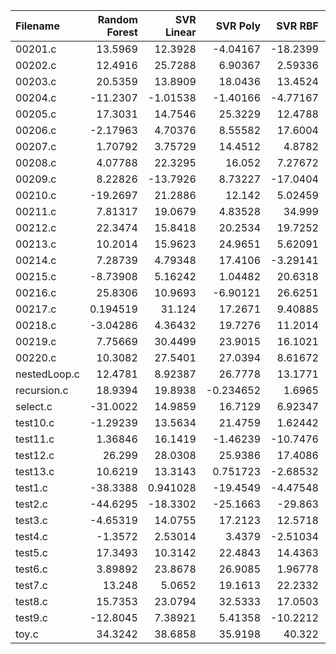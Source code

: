 | Filename     |   Random Forest |   SVR Linear |   SVR Poly |   SVR RBF |        KNN |   Gradient Boosting |   AdaBoost |   Random Number |   O0 |         O1 |         O2 |         O3 |
|:-------------|----------------:|-------------:|-----------:|----------:|-----------:|--------------------:|-----------:|----------------:|-----:|-----------:|-----------:|-----------:|
| 00201.c      |       13.5969   |    12.3928   |  -4.04167  | -18.2399  |  -4.81456  |            -3.89977 | -20.0474   |      -26.063    |   -0 | -44.7876   |  14.7163   |  14.3159   |
| 00202.c      |       12.4916   |    25.7288   |   6.90367  |   2.59336 |   2.20883  |           -10.3355  | -18.763    |        8.46661  |   -0 |   0.404    |   8.74295  |  -5.90293  |
| 00203.c      |       20.5359   |    13.8909   |  18.0436   |  13.4524  |  -4.10784  |            -4.21833 | -12.825    |      -16.6477   |   -0 |  -6.15743  | -12.4351   | -12.7963   |
| 00204.c      |      -11.2307   |    -1.01538  |  -1.40166  |  -4.77167 | -23.8639   |           -56.9068  |  -6.38098  |      -43.9644   |   -0 | -18.9157   | -51.2342   |  -4.75977  |
| 00205.c      |       17.3031   |    14.7546   |  25.3229   |  12.4788  |   3.72616  |            11.0618  |   0.891826 |      -15.8622   |   -0 |  22.293    |  -2.7485   |   7.29029  |
| 00206.c      |       -2.17963  |     4.70376  |   8.55582  |  17.6004  |   3.5639   |            19.8246  |   3.79974  |       -0.340163 |   -0 | -15.3112   | -27.3661   |  15.2877   |
| 00207.c      |        1.70792  |     3.75729  |  14.4512   |   4.8782  |   4.9381   |           -15.144   |  13.0817   |        4.69156  |   -0 |  -9.1309   | -15.5109   | -15.0376   |
| 00208.c      |        4.07788  |    22.3295   |  16.052    |   7.27672 |  25.055    |             7.2212  |   4.6819   |        5.01004  |   -0 |  21.9218   |  20.7996   |  28.428    |
| 00209.c      |        8.22826  |   -13.7926   |   8.73227  | -17.0404  | -32.6159   |             5.8757  |  -2.06526  |        6.30475  |   -0 | -21.9639   | -59.146    | -66.6611   |
| 00210.c      |      -19.2697   |    21.2886   |  12.142    |   5.02459 |  22.616    |             9.08849 |   8.25161  |       12.9424   |   -0 |   5.63808  |   1.03742  |  21.2252   |
| 00211.c      |        7.81317  |    19.0679   |   4.83528  |  34.999   |   6.11987  |             4.0073  |  26.7557   |       25.9417   |   -0 |  13.7026   |  24.7526   |  19.2446   |
| 00212.c      |       22.3474   |    15.8418   |  20.2534   |  19.7252  |   6.82796  |             9.97485 |   9.38138  |        6.31792  |   -0 |  12.9895   |  -2.34704  |  -8.83965  |
| 00213.c      |       10.2014   |    15.9623   |  24.9651   |   5.62091 |  11.1969   |            17.4527  |   3.07194  |      -11.4942   |   -0 |  -0.413857 |  20.6688   |   7.43085  |
| 00214.c      |        7.28739  |     4.79348  |  17.4106   |  -3.29141 |   0.832548 |             8.95464 |   8.73741  |        0.520276 |   -0 |  -7.93057  |  12.6847   |   0.799451 |
| 00215.c      |       -8.73908  |     5.16242  |   1.04482  |  20.6318  |  19.5617   |             7.66838 |   8.67886  |        3.91736  |   -0 |  22.9088   |  17.0694   |  24.6367   |
| 00216.c      |       25.8306   |    10.9693   |  -6.90121  |  26.6251  |  20.552    |            15.9083  |  14.3324   |        1.42226  |   -0 |   7.77663  |   4.1338   |  -7.75921  |
| 00217.c      |        0.194519 |    31.124    |  17.2671   |   9.40885 |  22.6398   |            18.423   |  22.8603   |       15.366    |   -0 |  26.8494   |  19.4033   |  18.386    |
| 00218.c      |       -3.04286  |     4.36432  |  19.7276   |  11.2014  |   8.7381   |             3.20304 | -29.4143   |       15.6774   |   -0 |   0.422626 | -11.9054   | -23.7685   |
| 00219.c      |        7.75669  |    30.4499   |  23.9015   |  16.1021  |  17.7007   |            10.7849  |  23.2834   |       18.802    |   -0 |  -0.869148 |  24.3907   |  21.5707   |
| 00220.c      |       10.3082   |    27.5401   |  27.0394   |   8.61672 |  20.652    |            31.5897  |  31.2071   |       16.12     |   -0 |  31.6145   |   5.87005  |   0.112373 |
| nestedLoop.c |       12.4781   |     8.92387  |  26.7778   |  13.1771  |   7.37702  |            18.4237  |  11.6472   |       10.3696   |   -0 |  -6.37406  |   7.42081  |  14.8854   |
| recursion.c  |       18.9394   |    19.8938   |  -0.234652 |   1.6965  |  12.7615   |             6.17102 |   5.21556  |       29.0773   |   -0 |  11.9083   |   8.22512  |  15.7504   |
| select.c     |      -31.0022   |    14.9859   |  16.7129   |   6.92347 |  -1.29568  |             4.47118 |  -8.37764  |       -8.50353  |   -0 |  -1.15163  |  -2.26902  | -17.6986   |
| test10.c     |       -1.29239  |    13.5634   |  21.4759   |   1.62442 |   5.72615  |             7.5588  |  22.2623   |       12.414    |   -0 |  -9.67359  |  -9.77804  |   4.67721  |
| test11.c     |        1.36846  |    16.1419   |  -1.46239  | -10.7476  |   5.81118  |           -27.2527  | -14.2342   |       -7.07478  |   -0 |  -0.949874 |   8.26643  |   2.85675  |
| test12.c     |       26.299    |    28.0308   |  25.9386   |  17.4086  |  26.6666   |            26.2348  |  19.7118   |       16.4074   |   -0 |  16.9927   |  14.0923   |  14.8402   |
| test13.c     |       10.6219   |    13.3143   |   0.751723 |  -2.68532 |  -3.57627  |             2.54792 | -11.5542   |      -13.2084   |   -0 | -15.3608   |  -5.88417  |  -7.1784   |
| test1.c      |      -38.3388   |     0.941028 | -19.4549   |  -4.47548 |  -5.92208  |           -10.0651  | -10.853    |       -5.03293  |   -0 |  -3.2351   |  -0.194441 | -10.5628   |
| test2.c      |      -44.6295   |   -18.3302   | -25.1663   | -29.863   | -30.2769   |           -25.4029  | -27.7386   |      -28.1554   |   -0 |  -0.336706 | -25.2859   | -45.235    |
| test3.c      |       -4.65319  |    14.0755   |  17.2123   |  12.5718  |   2.54506  |            14.2012  |  15.1288   |       12.8532   |   -0 |  -0.727596 |  -9.91369  | -12.6549   |
| test4.c      |       -1.3572   |     2.53014  |   3.4379   |  -2.51034 |   9.52935  |           -31.0643  |   0.121217 |        1.28523  |   -0 | -11.5998   | -19.4774   |  -9.0133   |
| test5.c      |       17.3493   |    10.3142   |  22.4843   |  14.4363  | -11.4368   |           -10.4935  | -14.2007   |      -13.9768   |   -0 |  -2.94511  | -16.6114   |  25.3876   |
| test6.c      |        3.89892  |    23.8678   |  26.9085   |   1.96778 |  -0.951638 |             5.66045 |  -0.512435 |       14.2245   |   -0 |  15.2865   |   1.15473  |   9.75218  |
| test7.c      |       13.248    |     5.0652   |  19.1613   |  22.2332  |  12.8903   |            11.495   |  20.6953   |      -11.9577   |   -0 | -10.5412   |  -5.63849  |  -8.02823  |
| test8.c      |       15.7353   |    23.0794   |  32.5333   |  17.0503  |  12.723    |             7.21403 |  -5.53046  |        0.15008  |   -0 |   0.926265 |  17.1464   |  15.3915   |
| test9.c      |      -12.8045   |     7.38921  |   5.41358  | -10.2212  | -16.6632   |             5.32581 |  -5.81834  |        8.67394  |   -0 | -19.7969   | -33.4803   | -28.937    |
| toy.c        |       34.3242   |    38.6858   |  35.9198   |  40.322   |  41.4395   |            40.0978  |  25.8699   |       15.5347   |   -0 |  -0.450336 |   0.349102 |  20.0342   |